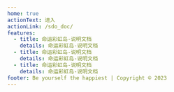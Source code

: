 ```yaml
---
home: true
actionText: 进入
actionLink: /sdo_doc/
features:
  - title: 命运彩虹岛-说明文档
    details: 命运彩虹岛-说明文档
  - title: 命运彩虹岛-说明文档
    details: 命运彩虹岛-说明文档
  - title: 命运彩虹岛-说明文档
    details: 命运彩虹岛-说明文档
footer: Be yourself the happiest | Copyright © 2023
---
```

